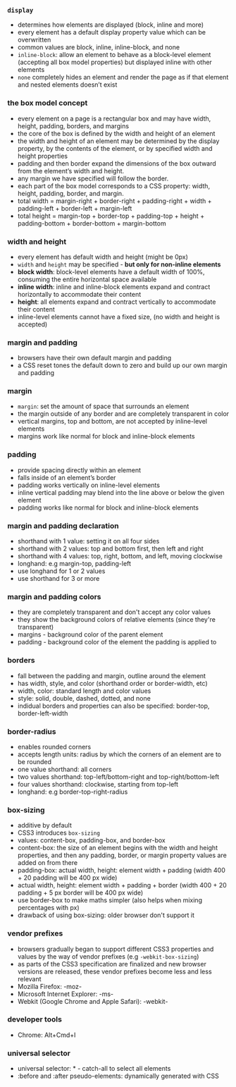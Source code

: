 ### ```display```

* determines how elements are displayed (block, inline and more)
* every element has a default display property value which can be overwritten
* common values are block, inline, inline-block, and none
* ```inline-block```: allow an element to behave as a block-level element (accepting all box model properties) but displayed inline with other elements
* ```none``` completely hides an element and render the page as if that element and nested elements doesn’t exist

### the box model concept

* every element on a page is a rectangular box and may have width, height, padding, borders, and margins
* the core of the box is defined by the width and height of an element
* the width and height of an element may be determined by the display property, by the contents of the element, or by specified width and height properties
* padding and then border expand the dimensions of the box outward from the element’s width and height.
* any margin we have specified will follow the border.
* each part of the box model corresponds to a CSS property: width, height, padding, border, and margin.
* total width = margin-right + border-right + padding-right + width + padding-left + border-left + margin-left
* total height = margin-top + border-top + padding-top + height + padding-bottom + border-bottom + margin-bottom

### width and height

* every element has default width and height (might be 0px)
* ```width``` and ```height``` may be specified - **but only for non-inline elements**
* **block width**: block-level elements have a default width of 100%, consuming the entire horizontal space available
* **inline width**: inline and inline-block elements expand and contract horizontally to accommodate their content
* **height**: all elements expand and contract vertically to accommodate their content
* inline-level elements cannot have a fixed size, (no width and height is accepted)

### margin and padding

* browsers have their own default margin and padding
* a CSS reset tones the default down to zero and build up our own margin and padding

### margin

* ```margin```: set the amount of space that surrounds an element
* the margin outside of any border and are completely transparent in color
* vertical margins, top and bottom, are not accepted by inline-level elements
* margins work like normal for block and inline-block elements

### padding

* provide spacing directly within an element
* falls inside of an element’s border
* padding works vertically on inline-level elements
* inline vertical padding may blend into the line above or below the given element
* padding works like normal for block and inline-block elements

### margin and padding declaration

* shorthand with 1 value: setting it on all four sides
* shorthand with 2 values: top and bottom first, then left and right
* shorthand with 4 values: top, right, bottom, and left, moving clockwise
* longhand: e.g margin-top, padding-left
* use longhand for 1 or 2 values
* use shorthand for 3 or more

### margin and padding colors

* they are completely transparent and don't accept any color values
* they show the background colors of relative elements (since they're transparent)
* margins - background color of the parent element
* padding - background color of the element the padding is applied to

### borders

* fall between the padding and margin, outline around the element
* has width, style, and color (shorthand order or border-width, etc)
* width, color: standard length and color values
* style: solid, double, dashed, dotted, and none
* indidual borders and properties can also be specified: border-top, border-left-width

### border-radius

* enables rounded corners
* accepts length units: radius by which the corners of an element are to be rounded
* one value shorthand: all corners
* two values shorthand: top-left/bottom-right and top-right/bottom-left
* four values shorthand: clockwise, starting from top-left
* longhand: e.g border-top-right-radius

### box-sizing

* additive by default
* CSS3 introduces ```box-sizing```
* values: content-box, padding-box, and border-box
* content-box: the size of an element begins with the width and height properties, and then any padding, border, or margin property values are added on from there
* padding-box: actual width, height: element width + padding (width 400 + 20 padding will be 400 px wide)
* actual width, height: element width + padding + border (width 400 + 20 padding + 5 px border will be 400 px wide)
* use border-box to make maths simpler (also helps when mixing percentages with px)
* drawback of using box-sizing: older browser don't support it


### vendor prefixes

* browsers gradually began to support different CSS3 properties and values by the way of vendor prefixes (e.g ```-webkit-box-sizing```)
*  as parts of the CSS3 specification are finalized and new browser versions are released, these vendor prefixes become less and less relevant
* Mozilla Firefox: -moz-
* Microsoft Internet Explorer: -ms-
* Webkit (Google Chrome and Apple Safari): -webkit-

### developer tools

- Chrome: Alt+Cmd+I

### universal selector

* universal selector: *  - catch-all to select all elements
* :before and :after pseudo-elements: dynamically generated with CSS





